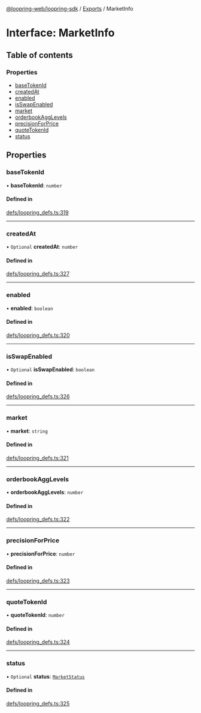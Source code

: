 [@loopring-web/loopring-sdk](../README.md) / [Exports](../modules.md) / MarketInfo

# Interface: MarketInfo

## Table of contents

### Properties

- [baseTokenId](MarketInfo.md#basetokenid)
- [createdAt](MarketInfo.md#createdat)
- [enabled](MarketInfo.md#enabled)
- [isSwapEnabled](MarketInfo.md#isswapenabled)
- [market](MarketInfo.md#market)
- [orderbookAggLevels](MarketInfo.md#orderbookagglevels)
- [precisionForPrice](MarketInfo.md#precisionforprice)
- [quoteTokenId](MarketInfo.md#quotetokenid)
- [status](MarketInfo.md#status)

## Properties

### baseTokenId

• **baseTokenId**: `number`

#### Defined in

[defs/loopring_defs.ts:319](https://github.com/Loopring/loopring_sdk/blob/2ea32ee/src/defs/loopring_defs.ts#L319)

___

### createdAt

• `Optional` **createdAt**: `number`

#### Defined in

[defs/loopring_defs.ts:327](https://github.com/Loopring/loopring_sdk/blob/2ea32ee/src/defs/loopring_defs.ts#L327)

___

### enabled

• **enabled**: `boolean`

#### Defined in

[defs/loopring_defs.ts:320](https://github.com/Loopring/loopring_sdk/blob/2ea32ee/src/defs/loopring_defs.ts#L320)

___

### isSwapEnabled

• `Optional` **isSwapEnabled**: `boolean`

#### Defined in

[defs/loopring_defs.ts:326](https://github.com/Loopring/loopring_sdk/blob/2ea32ee/src/defs/loopring_defs.ts#L326)

___

### market

• **market**: `string`

#### Defined in

[defs/loopring_defs.ts:321](https://github.com/Loopring/loopring_sdk/blob/2ea32ee/src/defs/loopring_defs.ts#L321)

___

### orderbookAggLevels

• **orderbookAggLevels**: `number`

#### Defined in

[defs/loopring_defs.ts:322](https://github.com/Loopring/loopring_sdk/blob/2ea32ee/src/defs/loopring_defs.ts#L322)

___

### precisionForPrice

• **precisionForPrice**: `number`

#### Defined in

[defs/loopring_defs.ts:323](https://github.com/Loopring/loopring_sdk/blob/2ea32ee/src/defs/loopring_defs.ts#L323)

___

### quoteTokenId

• **quoteTokenId**: `number`

#### Defined in

[defs/loopring_defs.ts:324](https://github.com/Loopring/loopring_sdk/blob/2ea32ee/src/defs/loopring_defs.ts#L324)

___

### status

• `Optional` **status**: [`MarketStatus`](../enums/MarketStatus.md)

#### Defined in

[defs/loopring_defs.ts:325](https://github.com/Loopring/loopring_sdk/blob/2ea32ee/src/defs/loopring_defs.ts#L325)

